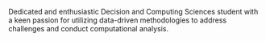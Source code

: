 Dedicated and enthusiastic Decision and Computing Sciences student with a keen passion for utilizing data-driven methodologies to address challenges and conduct computational analysis.

<!---
Mithravijay/Mithravijay is a ✨ special ✨ repository because its `README.md` (this file) appears on your GitHub profile.
You can click the Preview link to take a look at your changes.
--->


